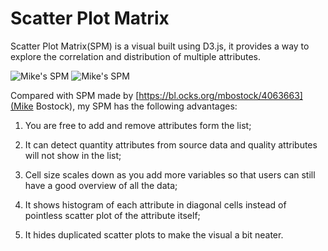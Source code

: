 # Scatter Plot Matrix
Scatter Plot Matrix(SPM) is a visual built using D3.js, it provides a way to explore the correlation and distribution of multiple attributes.

![Mike's SPM](https://github.com/XiancaiTian/Scatter-Plot-Matrix/blob/master/SPM_Mike.gif?raw=true)
![Mike's SPM](https://github.com/XiancaiTian/Scatter-Plot-Matrix/blob/master/SPM_Shawn.png?raw=true)

Compared with SPM made by [https://bl.ocks.org/mbostock/4063663](Mike Bostock), my SPM has the following advantages:

1) You are free to add and remove attributes form the list;

2) It can detect quantity attributes from source data and quality attributes will not show in the list;

3) Cell size scales down as you add more variables so that users can still have a good overview of all the data;

4) It shows histogram of each attribute in diagonal cells instead of pointless scatter plot of the attribute itself;

5) It hides duplicated scatter plots to make the visual a bit neater.
